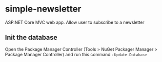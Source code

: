 # simple-newsletter
ASP.NET Core MVC web app. Allow user to subscribe to a newsletter

## Init the database
Open the Package Manager Controller (Tools > NuGet Packager Manager > Package Manager Controller) and run this command :
`Update-Database`